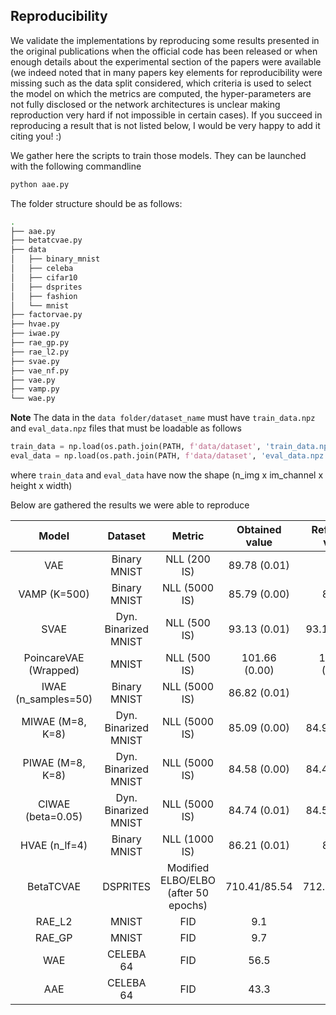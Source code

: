## Reproducibility

We validate the implementations by reproducing some results presented in the original publications when the official code has been released or when enough details about the experimental section of the papers were available (we indeed noted that in many papers key elements for reproducibility were missing such as the data split considered, which criteria is used to select the model on which the metrics are computed, the hyper-parameters are not fully disclosed or the network architectures is unclear making reproduction very hard if not impossible in certain cases). If you succeed in reproducing a result that is not listed below, I would be very happy to add it citing you! :)

We gather here the scripts to train those models. They can be launched with the following commandline

```bash
python aae.py
```

The folder structure should be as follows:
```bash
.
├── aae.py
├── betatcvae.py
├── data
│   ├── binary_mnist
│   ├── celeba
│   ├── cifar10
│   ├── dsprites
│   ├── fashion
│   └── mnist
├── factorvae.py
├── hvae.py
├── iwae.py
├── rae_gp.py
├── rae_l2.py
├── svae.py
├── vae_nf.py
├── vae.py
├── vamp.py
└── wae.py
```

**Note** The data in the `data folder/dataset_name` must have `train_data.npz` and `eval_data.npz` files that must be loadable as follows

```python
train_data = np.load(os.path.join(PATH, f'data/dataset', 'train_data.npz'))['data']
eval_data = np.load(os.path.join(PATH, f'data/dataset', 'eval_data.npz'))['data']
```
where `train_data` and `eval_data` have now the shape (n_img x im_channel x height x width)

Below are gathered the results we were able to reproduce

| Model | Dataset | Metric | Obtained value | Reference value| Reference (paper/code) | Trained model
|:---:|:---:|:---:|:---:|:---:|:---:|:---:|
| VAE | Binary MNIST | NLL (200 IS) | 89.78 (0.01) | 89.9 | [paper](https://arxiv.org/abs/1505.05770) | [link](https://huggingface.co/XgenTimeSeries/reproduced_vae)
| VAMP (K=500) | Binary MNIST | NLL (5000 IS) | 85.79 (0.00) | 85.57 | [paper](https://arxiv.org/abs/1705.07120) | [link](https://huggingface.co/XgenTimeSeries/reproduced_vamp)
| SVAE | Dyn. Binarized MNIST | NLL (500 IS) | 93.13 (0.01) | 93.16 (0.31) | [code](https://github.com/nicola-decao/s-vae-pytorch) | [link](https://huggingface.co/XgenTimeSeries/reproduced_svae) |
PoincareVAE (Wrapped)| MNIST | NLL (500 IS) | 101.66 (0.00) | 101.47 (0.01) | [code](https://github.com/emilemathieu/pvae) | [link](https://huggingface.co/XgenTimeSeries/reproduced_wrapped_poincare_vae)
| IWAE (n_samples=50) | Binary MNIST | NLL (5000 IS) | 86.82 (0.01) | 87.1 | [paper](https://arxiv.org/abs/1509.00519) | [link](https://huggingface.co/XgenTimeSeries/reproduced_iwae)
| MIWAE (M=8, K=8) | Dyn. Binarized MNIST | NLL (5000 IS) | 85.09 (0.00) | 84.97 (0.10) | [paper](https://arxiv.org/abs/1802.04537) | [link](https://huggingface.co/XgenTimeSeries/reproduced_miwae)
| PIWAE (M=8, K=8) | Dyn. Binarized MNIST | NLL (5000 IS) | 84.58 (0.00) | 84.46 (0.06) | [paper](https://arxiv.org/abs/1802.04537) | [link](https://huggingface.co/XgenTimeSeries/reproduced_piwae)
| CIWAE (beta=0.05) | Dyn. Binarized MNIST | NLL (5000 IS) | 84.74 (0.01) | 84.57 (0.09) | [paper](https://arxiv.org/abs/1802.04537) | [link](https://huggingface.co/XgenTimeSeries/reproduced_ciwae)
| HVAE (n_lf=4) | Binary MNIST | NLL (1000 IS) | 86.21 (0.01) | 86.40 | [paper](https://arxiv.org/abs/1410.6460) | [link](https://huggingface.co/XgenTimeSeries/reproduced_hvae)
| BetaTCVAE | DSPRITES | Modified ELBO/ELBO (after 50 epochs) | 710.41/85.54 | 712.26/86.40 | [code](https://github.com/rtqichen/beta-tcvae) | [link](https://huggingface.co/XgenTimeSeries/reproduced_beta_tc_vae)
| RAE_L2 | MNIST | FID | 9.1 | 9.9 | [code](https://github.com/ParthaEth/Regularized_autoencoders-RAE-) | [link](https://huggingface.co/XgenTimeSeries/reproduced_rae_l2)
| RAE_GP | MNIST | FID | 9.7 | 9.4 | [code](https://github.com/ParthaEth/Regularized_autoencoders-RAE-)| [link](https://huggingface.co/XgenTimeSeries/reproduced_rae_gp)
| WAE | CELEBA 64 | FID | 56.5 | 55 | [paper](https://arxiv.org/abs/1711.01558) | [link](https://huggingface.co/XgenTimeSeries/reproduced_wae)
| AAE | CELEBA 64 | FID | 43.3 | 42 | [paper](https://arxiv.org/abs/1711.01558)| [link](https://huggingface.co/XgenTimeSeries/reproduced_aae)

